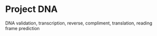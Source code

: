 # Project DNA

 DNA validation, transcription, reverse, compliment, translation, reading frame prediction
